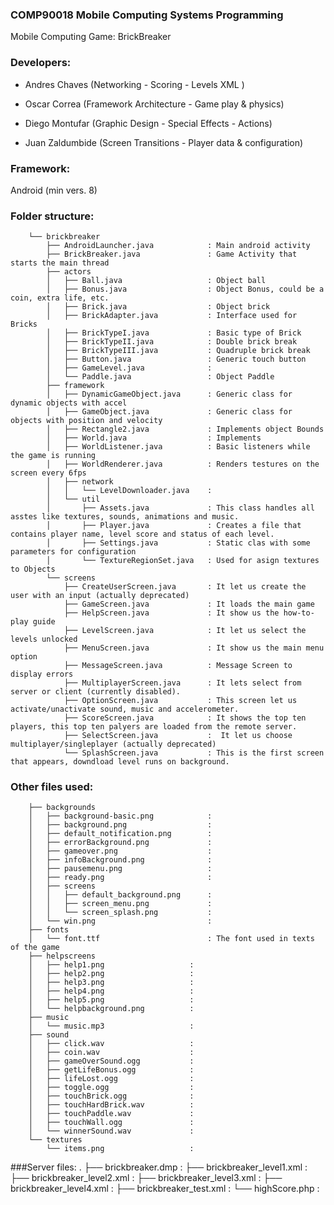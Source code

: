 ### COMP90018 Mobile Computing Systems Programming

Mobile Computing Game: BrickBreaker

### Developers:

* Andres Chaves (Networking - Scoring - Levels XML )

* Oscar Correa (Framework Architecture - Game play & physics)

* Diego Montufar (Graphic Design - Special Effects - Actions)

* Juan Zaldumbide (Screen Transitions - Player data & configuration)

### Framework: 
Android (min vers. 8)

### Folder structure:

                
        └── brickbreaker
            ├── AndroidLauncher.java 			: Main android activity
            ├── BrickBreaker.java 				: Game Activity that starts the main thread
            ├── actors
            │   ├── Ball.java 					: Object ball
            │   ├── Bonus.java 					: Object Bonus, could be a coin, extra life, etc.
            │   ├── Brick.java 					: Object brick
            │   ├── BrickAdapter.java 			: Interface used for Bricks
            │   ├── BrickTypeI.java 			: Basic type of Brick
            │   ├── BrickTypeII.java 			: Double brick break
            │   ├── BrickTypeIII.java 			: Quadruple brick break
            │   ├── Button.java 				: Generic touch button
            │   ├── GameLevel.java 				: 
            │   └── Paddle.java 				: Object Paddle
            ├── framework
            │   ├── DynamicGameObject.java 		: Generic class for dynamic objects with accel
            │   ├── GameObject.java 			: Generic class for objects with position and velocity
            │   ├── Rectangle2.java 			: Implements object Bounds 
            │   ├── World.java 					: Implements 
            │   ├── WorldListener.java 			: Basic listeners while the game is running
            │   ├── WorldRenderer.java 			: Renders testures on the screen every 6fps
            │   ├── network
            │   │   └── LevelDownloader.java 	:
            │   └── util
            │       ├── Assets.java 			: This class handles all asstes like textures, sounds, animations and music.
            │       ├── Player.java 			: Creates a file that contains player name, level score and status of each level.
            │       ├── Settings.java 			: Static clas with some parameters for configuration
            │       └── TextureRegionSet.java 	: Used for asign textures to Objects
            └── screens
                ├── CreateUserScreen.java 		: It let us create the user with an input (actually deprecated) 
                ├── GameScreen.java 			: It loads the main game
                ├── HelpScreen.java 			: It show us the how-to-play guide
                ├── LevelScreen.java 			: It let us select the levels unlocked
                ├── MenuScreen.java 			: It show us the main menu option
                ├── MessageScreen.java 			: Message Screen to display errors
                ├── MultiplayerScreen.java 		: It lets select from server or client (currently disabled).
                ├── OptionScreen.java 			: This screen let us activate/unactivate sound, music and accelerometer.
                ├── ScoreScreen.java 			: It shows the top ten players, this top ten palyers are loaded from the remote server.
                ├── SelectScreen.java 			:  It let us choose multiplayer/singleplayer (actually deprecated) 
                └── SplashScreen.java 			: This is the first screen that appears, downdload level runs on background.

### Other files used:

        ├── backgrounds
        │   ├── background-basic.png 			:
        │   ├── background.png 					:
        │   ├── default_notification.png 		:
        │   ├── errorBackground.png 			:
        │   ├── gameover.png 					:
        │   ├── infoBackground.png 				:
        │   ├── pausemenu.png 					:
        │   ├── ready.png 						:
        │   ├── screens
        │   │   ├── default_background.png 		:
        │   │   ├── screen_menu.png 			:
        │   │   └── screen_splash.png 			:
        │   └── win.png 						:      
        ├── fonts
        │   └── font.ttf 						: The font used in texts of the game
        ├── helpscreens
        │   ├── help1.png 					:
        │   ├── help2.png 					:
        │   ├── help3.png 					:
        │   ├── help4.png 					:
        │   ├── help5.png 					:
        │   └── helpbackground.png 			:
        ├── music
        │   └── music.mp3 					: 
        ├── sound
        │   ├── click.wav 					:
        │   ├── coin.wav 					:
        │   ├── gameOverSound.ogg 			:
        │   ├── getLifeBonus.ogg 			:
        │   ├── lifeLost.ogg 				:
        │   ├── toggle.ogg 					:
        │   ├── touchBrick.ogg 				:
        │   ├── touchHardBrick.wav 			:
        │   ├── touchPaddle.wav 			:
        │   ├── touchWall.ogg 				:
        │   └── winnerSound.wav 			:
        └── textures
            └── items.png 					:


###Server files:
        .
        ├── brickbreaker.dmp 				:
        ├── brickbreaker_level1.xml 		:
        ├── brickbreaker_level2.xml 		:
        ├── brickbreaker_level3.xml 		:
        ├── brickbreaker_level4.xml 		:
        ├── brickbreaker_test.xml 			:
        └── highScore.php 					:
